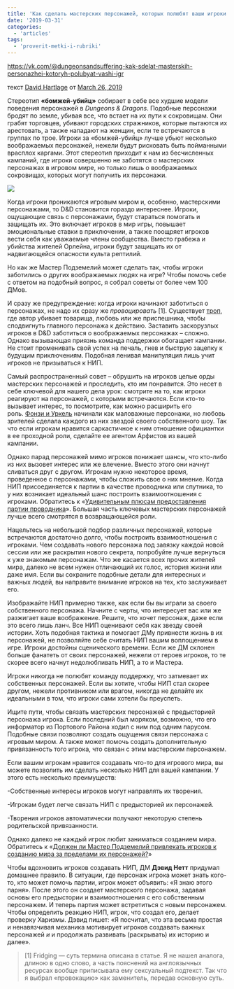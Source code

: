 ```yaml
---
title: 'Как сделать мастерских персонажей, которых полюбят ваши игроки'
date: '2019-03-31'
categories:
  - 'articles'
tags:
  - 'proverit-metki-i-rubriki'
---
```


https://vk.com/@dungeonsandsuffering-kak-sdelat-masterskih-personazhei-kotoryh-polubyat-vashi-igr

текст [David Hartlage](https://vk.com/away.php?to=https%3A%2F%2Fdmdavid.com%2Ftag%2Fauthor%2Fadmin%2F&cc_key=) от [March 26, 2019](https://vk.com/away.php?to=https%3A%2F%2Fdmdavid.com%2Ftag%2Fhow-to-make-players-care-for-non-player-characters%2F&cc_key=)

Стереотип **«бомжей-убийц»** собирает в себе все худшие модели поведения персонажей в *Dungeons & Dragons*. Подобные персонажи бродят по земле, убивая все, что встает на их пути к сокровищам. Они грабят торговцев, убивают городских стражников, которые пытаются их арестовать, а также нападают на женщин, если те встречаются в группах по трое. Игроки за «бомжей-убийц» лучше убьют несколько воображаемых персонажей, нежели будут рисковать быть пойманными врасплох каргами. Этот стереотип приходит к нам из бесчисленных кампаний, где игроки совершенно не заботятся о мастерских персонажах в игровом мире, но только лишь о воображаемых сокровищах, которых могут получить их персонажи.

![](https://sun1-20.userapi.com/c855128/v855128374/131c3/akR_tlUOyRA.jpg)

Когда игроки проникаются игровым миром и, особенно, мастерскими персонажами, то D&D становится гораздо интереснее. Игроки, ощущающие связь с персонажами, будут стараться помогать и защищать их. Это включает игроков в мир игры, повышает эмоциональные ставки в приключении, а также поощряет игроков вести себя как уважаемые члены сообщества. Вместо грабежа и убийства жителей Орлейна, игроки будут защищать их от надвигающейся опасности культа рептилий.

Но как же Мастер Подземелий может сделать так, чтобы игроки заботились о других воображаемых людях на игре? Чтобы помочь себе с ответом на подобный вопрос, я собрал советы от более чем 100 ДМов.

И сразу же предупреждение: когда игроки начинают заботиться о персонажах, не надо их сразу же *провоцировать* \[1\]. Существует [троп](https://vk.com/away.php?to=https%3A%2F%2Ftvtropes.org%2Fpmwiki%2Fpmwiki.php%2FMain%2FStuffedIntoTheFridge&cc_key=), где автор убивает товарища, любовь или же приспешника, чтобы сподвигнуть главного персонажа к действию. Заставить заскорузлых игроков в D&D заботиться о воображаемых персонажах – сложно. Однако вызывающая приязнь команда поддержки обогащает кампании. Не стоит променивать свой успех на печаль, гнев и быструю зацепку к будущим приключениям. Подобная ленивая манипуляция лишь учит игроков не призываться к НИП.

Самый распространенный совет – обрушить на игроков целые орды мастерских персонажей и проследить, кто им понравится. Это несет в себе ключевой для нашего дела урок: смотрите на то, как игроки реагируют на персонажей, с которыми встречаются. Если кто-то вызывает интерес, то посмотрите, как можно расширить его роль. [Фонзи и Уркель](https://vk.com/away.php?to=http%3A%2F%2Fmentalfloss.com%2Farticle%2F21918%2F5-minor-tv-characters-who-hijacked-show&cc_key=) начинали как маловажные персонажи, но любовь зрителей сделала каждого из них звездой своего собственного шоу. Так что если игрокам нравится саркастичное к ним отношение официантки в ее проходной роли, сделайте ее агентом Арфистов из вашей кампании.

Однако парад персонажей мимо игроков понижает шансы, что кто-либо из них вызовет интерес или же влечение. Вместо этого они начнут сливаться друг с другом. Игрокам нужно некоторое время, проведенное с персонажами, чтобы сложить свое о них мнение. Когда НИП присоединяется к партии в качестве проводника или спутника, то у них возникает идеальный шанс построить взаимоотношения с игроками. Обратитесь к «[Удивительным плюсам предоставления партии проводника](https://vk.com/away.php?to=http%3A%2F%2Fdmdavid.com%2Ftag%2Fthe-surprising-benefits-of-giving-an-adventuring-party-a-guide%2F&cc_key=)». Большая часть ключевых мастерских персонажей лучше всего смотрятся в возвращающейся роли.

Нацельтесь на небольшой подбор различных персонажей, которые встречаются достаточно долго, чтобы построить взаимоотношения с игроками. Чем создавать нового персонажа под завязку каждой новой сессии или же раскрытия нового секрета, попробуйте лучше вернуться к уже знакомым персонажам. Что же касается всех прочих жителей мира, далеко не всем нужен отличающий их голос, история жизни или даже имя. Если вы сохраните подобные детали для интересных и важных людей, вы направите внимание игроков на тех, кто заслуживает его.

Изображайте НИП примерно также, как если бы вы играли за своего собственного персонажа. Начните с черты, что интересует вас или же разжигает ваше воображение. Решите, что хочет персонаж, даже если это всего лишь ланч. Все НИП оценивают себя как звезду своей истории. Хоть подобная тактика и помогает ДМу привнести жизнь в их персонажей, не позволяйте себе считать НИП вашим воплощением в игре. Игроки достойны сценического времени. Если же ДМ склонен больше фанатеть от своих персонажей, нежели от героев игроков, то те скорее всего начнут недолюбливать НИП, а то и Мастера.

Игроки никогда не полюбят команду поддержку, что затмевает их собственных персонажей. Если вы хотите, чтобы НИП стал скорее другом, нежели противником или врагом, никогда не делайте их идеальными в том, что игроки сами хотели бы преуспеть.

Ищите пути, чтобы связать мастерских персонажей с предысторией персонажа игрока. Если последний был моряком, возможно, что его информатор из Портового Района ходил с ним под одним парусом. Подобные связи позволяют создать ощущения связи персонажа с игровым миром. А также может помочь создать дополнительную привязанность того игрока, что связан с этим мастерским персонажем.

Если вашим игрокам нравится создавать что-то для игрового мира, вы можете позволить им сделать несколько НИП для вашей кампании. У этого есть несколько преимуществ:

\-Собственные интересы игроков могут направлять их творения.

\-Игрокам будет легче связать НИП с предысторией их персонажей.

\-Творения игроков автоматически получают некоторую степень родительской привязанности.

Однако далеко не каждый игрок любит заниматься созданием мира. Обратитесь к «[Должен ли Мастер Подземелий привлекать игроков к созданию мира за пределами их персонажей?](https://vk.com/away.php?to=http%3A%2F%2Fdmdavid.com%2Ftag%2Fshould-a-dungeon-master-invite-players-to-help-create-the-dd-world-beyond-their-characters%2F&cc_key=)»

Чтобы вдохновить игроков создавать НИП, ДМ **Дэвид Нетт** придумал домашнее правило. В ситуации, где персонаж игрока может знать кого-то, кто может помочь партии, игрок может объявить: «Я знаю этого парня». После этого он создает мастерского персонажа, задавая основы его предыстории и взаимоотношения с его собственным персонажем. И теперь партия может встретиться с новым персонажем. Чтобы определить реакцию НИП, игрок, что создал его, делает проверку Харизмы. Дэвид пишет: «Я посчитал, что эта весьма простая и ненавязчивая механика мотивирует игроков создавать важных персонажей *и* и продолжать развивать (раскрывать) их историю и далее».

> \[1\] Fridging — суть термина описана в статье. Я не нашел аналога, длиною в одно слово, а часть пояснений на англоязычных ресурсах вообще приписывала ему сексуальный подтекст. Так что я выбрал «провокацию» как заменитель, передав основную суть.
